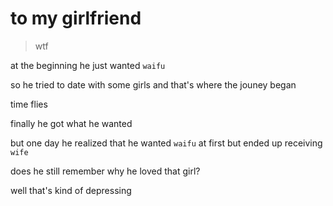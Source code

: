 # to my girlfriend

> wtf

at the beginning
he just wanted `waifu`

so he tried to date with some girls
and that's where the jouney began

time flies

finally he got what he wanted

but one day
he realized that 
he wanted `waifu` at first
but ended up receiving `wife`

does he still remember why he loved that girl?

well
that's kind of depressing

